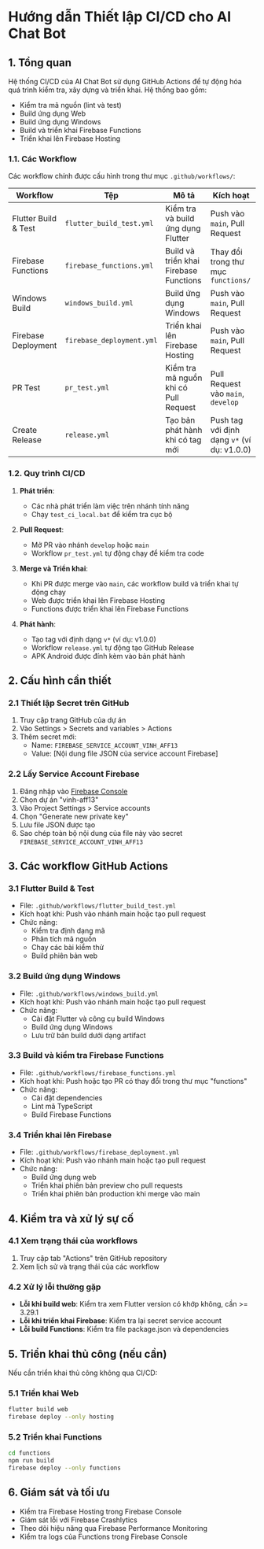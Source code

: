 # Hướng dẫn Thiết lập CI/CD cho AI Chat Bot

## 1. Tổng quan

Hệ thống CI/CD của AI Chat Bot sử dụng GitHub Actions để tự động hóa quá trình kiểm tra, xây dựng và triển khai. Hệ thống bao gồm:

- Kiểm tra mã nguồn (lint và test)
- Build ứng dụng Web
- Build ứng dụng Windows
- Build và triển khai Firebase Functions
- Triển khai lên Firebase Hosting

### 1.1. Các Workflow

Các workflow chính được cấu hình trong thư mục `.github/workflows/`:

| Workflow | Tệp | Mô tả | Kích hoạt |
|----------|-----|-------|-----------|
| Flutter Build & Test | `flutter_build_test.yml` | Kiểm tra và build ứng dụng Flutter | Push vào `main`, Pull Request |
| Firebase Functions | `firebase_functions.yml` | Build và triển khai Firebase Functions | Thay đổi trong thư mục `functions/` |
| Windows Build | `windows_build.yml` | Build ứng dụng Windows | Push vào `main`, Pull Request |
| Firebase Deployment | `firebase_deployment.yml` | Triển khai lên Firebase Hosting | Push vào `main`, Pull Request |
| PR Test | `pr_test.yml` | Kiểm tra mã nguồn khi có Pull Request | Pull Request vào `main`, `develop` |
| Create Release | `release.yml` | Tạo bản phát hành khi có tag mới | Push tag với định dạng `v*` (ví dụ: v1.0.0) |

### 1.2. Quy trình CI/CD

1. **Phát triển**: 
   - Các nhà phát triển làm việc trên nhánh tính năng
   - Chạy `test_ci_local.bat` để kiểm tra cục bộ

2. **Pull Request**:
   - Mở PR vào nhánh `develop` hoặc `main`
   - Workflow `pr_test.yml` tự động chạy để kiểm tra code

3. **Merge và Triển khai**:
   - Khi PR được merge vào `main`, các workflow build và triển khai tự động chạy
   - Web được triển khai lên Firebase Hosting
   - Functions được triển khai lên Firebase Functions

4. **Phát hành**:
   - Tạo tag với định dạng `v*` (ví dụ: v1.0.0)
   - Workflow `release.yml` tự động tạo GitHub Release
   - APK Android được đính kèm vào bản phát hành

## 2. Cấu hình cần thiết

### 2.1 Thiết lập Secret trên GitHub

1. Truy cập trang GitHub của dự án
2. Vào Settings > Secrets and variables > Actions
3. Thêm secret mới:
   - Name: `FIREBASE_SERVICE_ACCOUNT_VINH_AFF13`
   - Value: [Nội dung file JSON của service account Firebase]

### 2.2 Lấy Service Account Firebase

1. Đăng nhập vào [Firebase Console](https://console.firebase.google.com/)
2. Chọn dự án "vinh-aff13"
3. Vào Project Settings > Service accounts
4. Chọn "Generate new private key"
5. Lưu file JSON được tạo
6. Sao chép toàn bộ nội dung của file này vào secret `FIREBASE_SERVICE_ACCOUNT_VINH_AFF13`

## 3. Các workflow GitHub Actions

### 3.1 Flutter Build & Test

- File: `.github/workflows/flutter_build_test.yml`
- Kích hoạt khi: Push vào nhánh main hoặc tạo pull request
- Chức năng:
  - Kiểm tra định dạng mã
  - Phân tích mã nguồn
  - Chạy các bài kiểm thử
  - Build phiên bản web

### 3.2 Build ứng dụng Windows

- File: `.github/workflows/windows_build.yml`
- Kích hoạt khi: Push vào nhánh main hoặc tạo pull request
- Chức năng:
  - Cài đặt Flutter và công cụ build Windows
  - Build ứng dụng Windows
  - Lưu trữ bản build dưới dạng artifact

### 3.3 Build và kiểm tra Firebase Functions

- File: `.github/workflows/firebase_functions.yml`
- Kích hoạt khi: Push hoặc tạo PR có thay đổi trong thư mục "functions"
- Chức năng:
  - Cài đặt dependencies
  - Lint mã TypeScript
  - Build Firebase Functions

### 3.4 Triển khai lên Firebase

- File: `.github/workflows/firebase_deployment.yml`
- Kích hoạt khi: Push vào nhánh main hoặc tạo pull request
- Chức năng:
  - Build ứng dụng web
  - Triển khai phiên bản preview cho pull requests
  - Triển khai phiên bản production khi merge vào main

## 4. Kiểm tra và xử lý sự cố

### 4.1 Xem trạng thái của workflows

1. Truy cập tab "Actions" trên GitHub repository
2. Xem lịch sử và trạng thái của các workflow

### 4.2 Xử lý lỗi thường gặp

- **Lỗi khi build web**: Kiểm tra xem Flutter version có khớp không, cần >= 3.29.1
- **Lỗi khi triển khai Firebase**: Kiểm tra lại secret service account
- **Lỗi build Functions**: Kiểm tra file package.json và dependencies

## 5. Triển khai thủ công (nếu cần)

Nếu cần triển khai thủ công không qua CI/CD:

### 5.1 Triển khai Web

```bash
flutter build web
firebase deploy --only hosting
```

### 5.2 Triển khai Functions

```bash
cd functions
npm run build
firebase deploy --only functions
```

## 6. Giám sát và tối ưu

- Kiểm tra Firebase Hosting trong Firebase Console
- Giám sát lỗi với Firebase Crashlytics
- Theo dõi hiệu năng qua Firebase Performance Monitoring
- Kiểm tra logs của Functions trong Firebase Console
